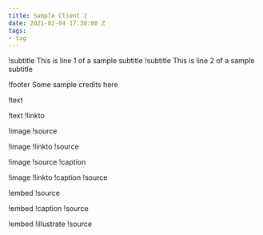 ```yaml
---
title: Sample Client 1
date: 2021-02-04 17:30:00 Z
tags:
- tag
---
```


!subtitle This is line 1 of a sample subtitle
!subtitle This is line 2 of a sample subtitle

!footer   Some sample credits here

!text   

!text
!linkto

!image
!source

!image
!linkto
!source

!image
!source
!caption

!image
!linkto
!caption
!source

!embed
!source

!embed
!caption
!source

!embed
!illustrate
!source